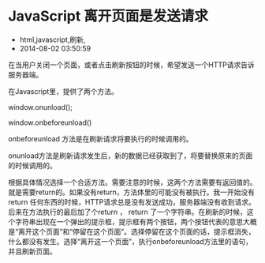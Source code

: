 # JavaScript 离开页面是发送请求
- html,javascript,刷新,
- 2014-08-02 03:50:59

<p>在当用户关闭一个页面，或者点击刷新按钮的时候，希望发送一个HTTP请求告诉服务器端。</p>
<p>在Javascript里，提供了两个方法。</p>
<p>window.onunload();</p>
<p>window.onbeforeunload()</p>

<p>onbeforeunload 方法是在刷新请求将要执行的时候调用的。</p>
<p>onunload方法是刷新请求发生后，新的数据已经获取到了，将要替换原来的页面的时候调用的。</p>

<p>根据具体情况选择一个合适方法。需要注意的时候，这两个方法需要有返回值的。就是需要return的。如果没有return，方法体里的可能没有被执行。我一开始没有return 任何东西的时候，HTTP请求总是没有发送成功，服务器端没有收到请求。后来在方法执行的最后加了个return ， return 了一个字符串。在刷新的时候，这个字符串出现在一个弹出的提示框，提示框有两个按钮，两个按钮代表的意思大概是“离开这个页面”和“停留在这个页面”。选择停留在这个页面的话，提示框消失，什么都没有发生。选择“离开这一个页面”，执行onbeforeunload方法里的语句，并且刷新页面。</p>